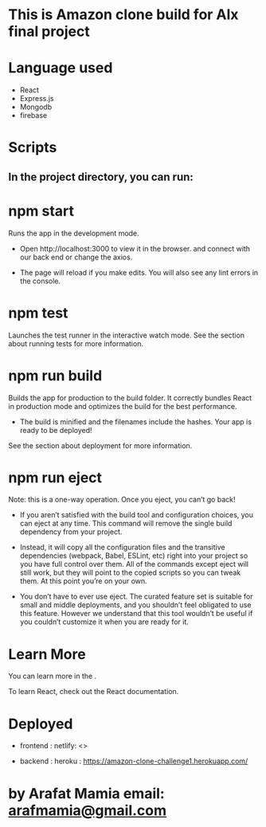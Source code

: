 # This is Amazon clone build for Alx final project
# Language used
* React
* Express.js
* Mongodb
* firebase
# Scripts
## In the project directory, you can run:

# npm start
Runs the app in the development mode.
* Open http://localhost:3000 to view it in the browser. and connect with our back end or change the axios.

* The page will reload if you make edits.
You will also see any lint errors in the console.

# npm test
Launches the test runner in the interactive watch mode.
See the section about running tests for more information.

# npm run build
Builds the app for production to the build folder.
It correctly bundles React in production mode and optimizes the build for the best performance.

* The build is minified and the filenames include the hashes.
Your app is ready to be deployed!

See the section about deployment for more information.

# npm run eject
Note: this is a one-way operation. Once you eject, you can’t go back!

* If you aren’t satisfied with the build tool and configuration choices, you can eject at any time. This command will remove the single build dependency from your project.

* Instead, it will copy all the configuration files and the transitive dependencies (webpack, Babel, ESLint, etc) right into your project so you have full control over them. All of the commands except eject will still work, but they will point to the copied scripts so you can tweak them. At this point you’re on your own.

* You don’t have to ever use eject. The curated feature set is suitable for small and middle deployments, and you shouldn’t feel obligated to use this feature. However we understand that this tool wouldn’t be useful if you couldn’t customize it when you are ready for it.

# Learn More
You can learn more in the <Create React App documentation>.

To learn React, check out the React documentation.

# Deployed
* frontend : netlify: <>

* backend : heroku : <https://amazon-clone-challenge1.herokuapp.com/> 

# by Arafat Mamia email: <arafmamia@gmail.com>
